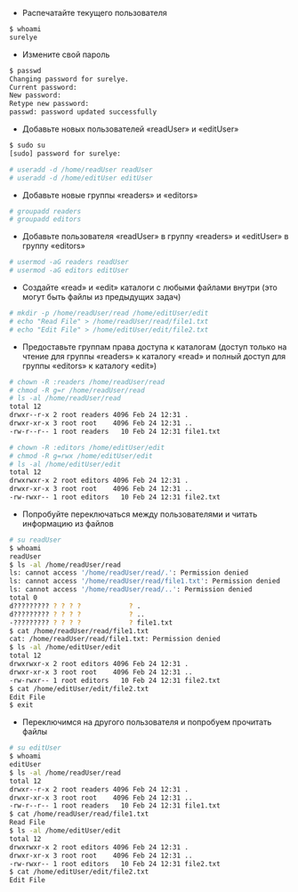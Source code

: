 - Распечатайте текущего пользователя
```bash
$ whoami
surelye
```

- Измените свой пароль
```bash
$ passwd
Changing password for surelye.
Current password: 
New password: 
Retype new password: 
passwd: password updated successfully
```

- Добавьте новых пользователей «readUser» и «editUser»
```bash
$ sudo su
[sudo] password for surelye: 

# useradd -d /home/readUser readUser
# useradd -d /home/editUser editUser
```

- Добавьте новые группы «readers» и «editors»
```bash
# groupadd readers
# groupadd editors
```

- Добавьте пользователя «readUser» в группу «readers» и «editUser» в группу «editors»
```bash
# usermod -aG readers readUser
# usermod -aG editors editUser
```

- Создайте «read» и «edit» каталоги с любыми файлами внутри (это могут быть файлы из предыдущих задач)
```bash
# mkdir -p /home/readUser/read /home/editUser/edit
# echo "Read File" > /home/readUser/read/file1.txt
# echo "Edit File" > /home/editUser/edit/file2.txt
```

- Предоставьте группам права доступа к каталогам (доступ только на чтение для группы «readers» к каталогу «read» и полный доступ для группы «editors» к каталогу «edit»)
```bash
# chown -R :readers /home/readUser/read
# chmod -R g=r /home/readUser/read
# ls -al /home/readUser/read
total 12
drwxr--r-x 2 root readers 4096 Feb 24 12:31 .
drwxr-xr-x 3 root root    4096 Feb 24 12:31 ..
-rw-r--r-- 1 root readers   10 Feb 24 12:31 file1.txt

# chown -R :editors /home/editUser/edit
# chmod -R g=rwx /home/editUser/edit
# ls -al /home/editUser/edit
total 12
drwxrwxr-x 2 root editors 4096 Feb 24 12:31 .
drwxr-xr-x 3 root root    4096 Feb 24 12:31 ..
-rw-rwxr-- 1 root editors   10 Feb 24 12:31 file2.txt
```

- Попробуйте переключаться между пользователями и читать информацию из файлов
```bash
# su readUser
$ whoami
readUser
$ ls -al /home/readUser/read
ls: cannot access '/home/readUser/read/.': Permission denied
ls: cannot access '/home/readUser/read/file1.txt': Permission denied
ls: cannot access '/home/readUser/read/..': Permission denied
total 0
d????????? ? ? ? ?            ? .
d????????? ? ? ? ?            ? ..
-????????? ? ? ? ?            ? file1.txt
$ cat /home/readUser/read/file1.txt
cat: /home/readUser/read/file1.txt: Permission denied
$ ls -al /home/editUser/edit
total 12
drwxrwxr-x 2 root editors 4096 Feb 24 12:31 .
drwxr-xr-x 3 root root    4096 Feb 24 12:31 ..
-rw-rwxr-- 1 root editors   10 Feb 24 12:31 file2.txt
$ cat /home/editUser/edit/file2.txt
Edit File
$ exit
```

- Переключимся на другого пользователя и попробуем прочитать файлы
```bash
# su editUser
$ whoami
editUser
$ ls -al /home/readUser/read
total 12
drwxr--r-x 2 root readers 4096 Feb 24 12:31 .
drwxr-xr-x 3 root root    4096 Feb 24 12:31 ..
-rw-r--r-- 1 root readers   10 Feb 24 12:31 file1.txt
$ cat /home/readUser/read/file1.txt
Read File
$ ls -al /home/editUser/edit
total 12
drwxrwxr-x 2 root editors 4096 Feb 24 12:31 .
drwxr-xr-x 3 root root    4096 Feb 24 12:31 ..
-rw-rwxr-- 1 root editors   10 Feb 24 12:31 file2.txt
$ cat /home/editUser/edit/file2.txt
Edit File
```